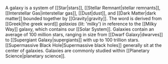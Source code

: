 A galaxy is a system of [[Star|stars]], [[Stellar Remnant|stellar remnants]], [[Interstellar Gas|interstellar gas]], [[Dust|dust]], and [[Dark Matter|dark matter]] bounded together by [[Gravity|gravity]]. The word is derived from [[Greek|the greek word]] *galaxias* (lit: 'milky') in reference to the [[Milky Way]] galaxy, which contains our [[Solar System]]. Galaxies contain an average of 100 million stars, ranging in size from [[Dwarf Galaxy|dwarves]] to [[Supergiant Galaxy|supergiants]] with up to 100 trillion stars. [[Supermassive Black Hole|Supermassive black holes]] generally sit at the center of galaxies. Galaxies are commonly studied within [[Planetary Science|planetary science]].